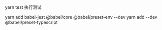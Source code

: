 yarn test 执行测试

yarn add babel-jest @babel/core @babel/preset-env --dev
yarn add --dev @babel/preset-typescript